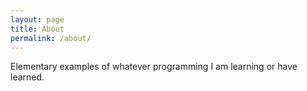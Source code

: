 ```yaml
---
layout: page
title: About
permalink: /about/
---
```


Elementary examples of whatever programming I am learning or have learned.
